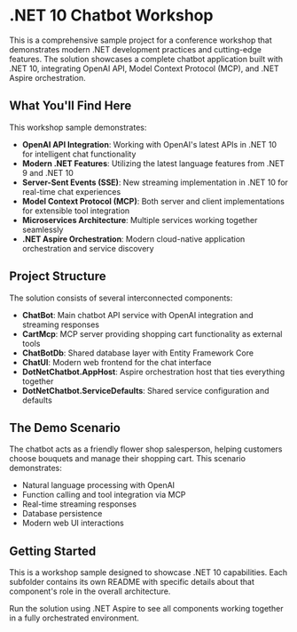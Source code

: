 # .NET 10 Chatbot Workshop

This is a comprehensive sample project for a conference workshop that demonstrates modern .NET development practices and cutting-edge features. The solution showcases a complete chatbot application built with .NET 10, integrating OpenAI API, Model Context Protocol (MCP), and .NET Aspire orchestration.

## What You'll Find Here

This workshop sample demonstrates:

- **OpenAI API Integration**: Working with OpenAI's latest APIs in .NET 10 for intelligent chat functionality
- **Modern .NET Features**: Utilizing the latest language features from .NET 9 and .NET 10
- **Server-Sent Events (SSE)**: New streaming implementation in .NET 10 for real-time chat experiences
- **Model Context Protocol (MCP)**: Both server and client implementations for extensible tool integration
- **Microservices Architecture**: Multiple services working together seamlessly
- **.NET Aspire Orchestration**: Modern cloud-native application orchestration and service discovery

## Project Structure

The solution consists of several interconnected components:

- **ChatBot**: Main chatbot API service with OpenAI integration and streaming responses
- **CartMcp**: MCP server providing shopping cart functionality as external tools
- **ChatBotDb**: Shared database layer with Entity Framework Core
- **ChatUI**: Modern web frontend for the chat interface
- **DotNetChatbot.AppHost**: Aspire orchestration host that ties everything together
- **DotNetChatbot.ServiceDefaults**: Shared service configuration and defaults

## The Demo Scenario

The chatbot acts as a friendly flower shop salesperson, helping customers choose bouquets and manage their shopping cart. This scenario demonstrates:

- Natural language processing with OpenAI
- Function calling and tool integration via MCP
- Real-time streaming responses
- Database persistence
- Modern web UI interactions

## Getting Started

This is a workshop sample designed to showcase .NET 10 capabilities. Each subfolder contains its own README with specific details about that component's role in the overall architecture.

Run the solution using .NET Aspire to see all components working together in a fully orchestrated environment.
